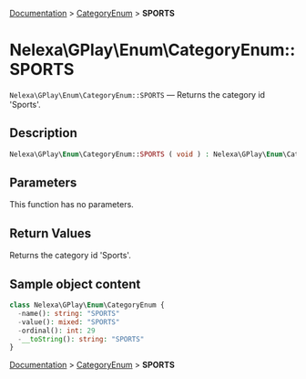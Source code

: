 [Documentation](../../README.md) > [CategoryEnum](README.md) > **SPORTS**

# Nelexa\GPlay\Enum\CategoryEnum::SPORTS
`Nelexa\GPlay\Enum\CategoryEnum::SPORTS` — Returns the category id 'Sports'.

## Description
```php
Nelexa\GPlay\Enum\CategoryEnum::SPORTS ( void ) : Nelexa\GPlay\Enum\CategoryEnum
```

## Parameters
This function has no parameters.

## Return Values
Returns the category id 'Sports'.

## Sample object content
```php
class Nelexa\GPlay\Enum\CategoryEnum {
  -name(): string: "SPORTS"
  -value(): mixed: "SPORTS"
  -ordinal(): int: 29
  -__toString(): string: "SPORTS"
}
```

[Documentation](../../README.md) > [CategoryEnum](README.md) > **SPORTS**
